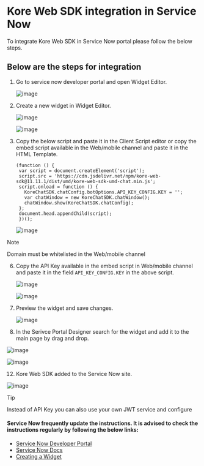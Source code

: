# Kore Web SDK integration in Service Now
To integrate Kore Web SDK in Service Now portal please follow the below steps. 


## Below are the steps for integration

1. Go to service now developer portal and open Widget Editor.

   ![image](https://github.com/user-attachments/assets/77814131-f24c-4590-a567-583cac4a132c)

2. Create a new widget in Widget Editor.

   ![image](https://github.com/user-attachments/assets/7273fa73-d92c-4a71-af90-314b02e9f034)

   ![image](https://github.com/user-attachments/assets/2d863b85-63b2-40c1-9478-42bdd34c3a9d)

4. Copy the below script and paste it in the Client Script editor or copy the embed script available in the Web/mobile channel and paste it in the HTML Template.
   ```
   (function () {
    var script = document.createElement('script');
    script.src = 'https://cdn.jsdelivr.net/npm/kore-web-sdk@11.11.1/dist/umd/kore-web-sdk-umd-chat.min.js';
    script.onload = function () {
      KoreChatSDK.chatConfig.botOptions.API_KEY_CONFIG.KEY = '';
      var chatWindow = new KoreChatSDK.chatWindow();
      chatWindow.show(KoreChatSDK.chatConfig);
    };
    document.head.appendChild(script);
    })();
   ```

   ![image](https://github.com/user-attachments/assets/3b73bb0e-2035-40e2-a3e7-57ece5f4544e)

> [!NOTE]
> Domain must be whitelisted in the Web/mobile channel

6. Copy the API Key available in the embed script in Web/mobile channel and paste it in the field `API_KEY_CONFIG.KEY` in the above script.

   ![image](https://github.com/user-attachments/assets/49106dd0-ccd1-4421-b99c-139c78bf499e)

   ![image](https://github.com/user-attachments/assets/6c686107-539b-4474-a0f5-ad7c32b50230)

8. Preview the widget and save changes. 

   ![image](https://github.com/user-attachments/assets/3b10c8d4-f82c-4614-8c6d-08614c664278)

10. In the Serivce Portal Designer search for the widget and add it to the main page by drag and drop.

   ![image](https://github.com/user-attachments/assets/353f71fe-5f8b-4d16-83f9-151a4c9a6de6)
   
   ![image](https://github.com/user-attachments/assets/f743005d-faea-4193-913f-91a159bfde19)

12. Kore Web SDK added to the Service Now site.

   ![image](https://github.com/user-attachments/assets/ce8af348-2096-43f8-8396-7eca6b015e99)


   > [!TIP]
   > Instead of API Key you can also use your own JWT service and configure


#### Service Now frequently update the instructions. It is advised to check the instructions regularly by following the below links:

* [Service Now Developer Portal](https://developer.servicenow.com/dev.do#!/reference)
* [Service Now Docs](https://www.servicenow.com/docs/)
* [Creating a Widget](https://www.servicenow.com/docs/bundle/washingtondc-platform-user-interface/page/build/service-portal/task/create-new-widget.html)
